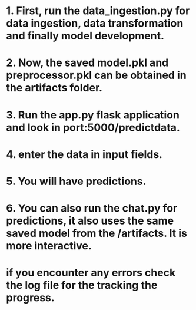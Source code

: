 

# 1. First, run the data_ingestion.py for data ingestion, data transformation and finally model development.

# 2. Now, the saved model.pkl and preprocessor.pkl can be obtained in the artifacts folder.

# 3. Run the app.py flask application and look in port:5000/predictdata.

# 4. enter the data in input fields.

# 5. You will have predictions.

# 6. You can also run the chat.py for predictions, it also uses the same saved model from the /artifacts. It is more interactive.

# if you encounter any errors check the log file for the tracking the progress.
